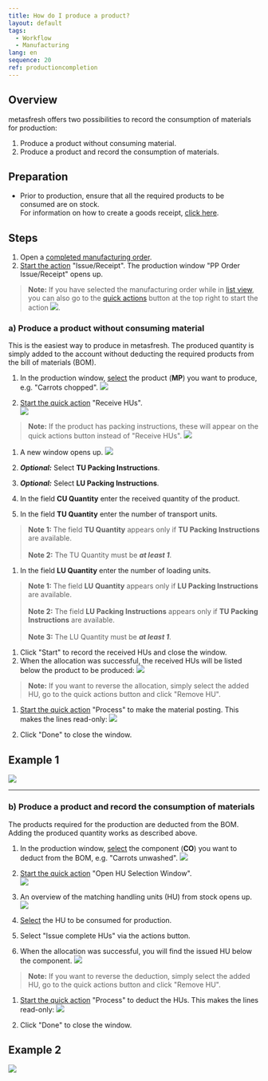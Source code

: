 ```yaml
---
title: How do I produce a product?
layout: default
tags:
  - Workflow
  - Manufacturing
lang: en
sequence: 20
ref: productioncompletion
---
```


## Overview
metasfresh offers two possibilities to record the consumption of materials for production:
1. Produce a product without consuming material.
1. Produce a product and record the consumption of materials.

## Preparation
- Prior to production, ensure that all the required products to be consumed are on stock.<br>
For information on how to create a goods receipt, [click here](CreateGoodsReceipt).

## Steps
1. Open a [completed manufacturing order](NewManufacturingOrder).
1. [Start the action](StartAction) "Issue/Receipt". The production window "PP Order Issue/Receipt" opens up.
 >**Note:** If you have selected the manufacturing order while in [list view](ViewModes), you can also go to the [quick actions](StartAction) button at the top right to start the action ![](assets/Actionbutton_IssueReceipt.png).

### a) Produce a product without consuming material
This is the easiest way to produce in metasfresh. The produced quantity is simply added to the account without deducting the required products from the bill of materials (BOM).

1. In the production window, [select](RecordSelection) the product (**MP**) you want to produce, e.g. "Carrots chopped".
 ![](assets/ProductionCompletion_ProductionWindow.png)

1. [Start the quick action](StartAction) "Receive HUs".<br>
 ![](assets/ProductionCompletion_Receive_1.png)<br>
 >**Note:** If the product has packing instructions, these will appear on the quick actions button instead of "Receive HUs".
   ![](assets/ProductionCompletion_Receive_2.png)

1. A new window opens up.
 ![](assets/ProductionCompletion_ReceiveWindow.png)

1. ***Optional:*** Select **TU Packing Instructions**.
1. ***Optional:*** Select **LU Packing Instructions**.
1. In the field **CU Quantity** enter the received quantity of the product.
1. In the field **TU Quantity** enter the number of transport units.
 >**Note 1:** The field **TU Quantity** appears only if **TU Packing Instructions** are available.<br><br>
 >**Note 2:** The TU Quantity must be ***at least 1***.

1. In the field **LU Quantity** enter the number of loading units.
 >**Note 1:** The field **LU Quantity** appears only if **LU Packing Instructions** are available.<br><br>
 >**Note 2:** The field **LU Packing Instructions** appears only if **TU Packing Instructions** are available.<br><br>
 >**Note 3:** The LU Quantity must be ***at least 1***.

1. Click "Start" to record the received HUs and close the window.
1. When the allocation was successful, the received HUs will be listed below the product to be produced:
 ![](assets/ProductionCompletion_Assignment.png)
 >**Note:** If you want to reverse the allocation, simply select the added HU, go to the quick actions button and click "Remove HU".

1. [Start the quick action](StartAction) "Process" to make the material posting. This makes the lines read-only:
 ![](assets/ProductionCompletion_PlanningComplete.png)

1. Click "Done" to close the window.

## Example 1
![](assets/ProductionCompletion_walkthrough.gif)

---

### b) Produce a product and record the consumption of materials
The products required for the production are deducted from the BOM. Adding the produced quantity works as described above.

1. In the production window, [select](RecordSelection) the component (**CO**) you want to deduct from the BOM, e.g. "Carrots unwashed".
 ![](assets/ProductionCompletion_MaterialConsumption.png)

1. [Start the quick action](StartAction) "Open HU Selection Window".<br>
 ![](assets/Open_HU-Selection-Window.png)

1. An overview of the matching handling units (HU) from stock opens up.
 ![](assets/ProductionCompletion_StockOverview.png)

1. [Select](RecordSelection) the HU to be consumed for production.
1. Select "Issue complete HUs" via the actions button.
1. When the allocation was successful, you will find the issued HU below the component.
![](assets/ProductionCompletion_Booked.png)
 >**Note:** If you want to reverse the deduction, simply select the added HU, go to the quick actions button and click "Remove HU".

1. [Start the quick action](StartAction) "Process" to deduct the HUs. This makes the lines read-only:
 ![](assets/HU_booking_readonly.png)

1. Click "Done" to close the window.

## Example 2
![](assets/ProductionCompletion_Consumption.gif)

